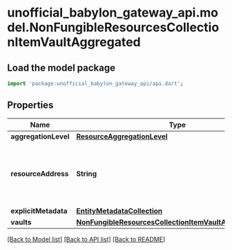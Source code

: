 # unofficial_babylon_gateway_api.model.NonFungibleResourcesCollectionItemVaultAggregated

## Load the model package
```dart
import 'package:unofficial_babylon_gateway_api/api.dart';
```

## Properties
Name | Type | Description | Notes
------------ | ------------- | ------------- | -------------
**aggregationLevel** | [**ResourceAggregationLevel**](ResourceAggregationLevel.md) |  | 
**resourceAddress** | **String** | Bech32m-encoded human readable version of the address. | 
**explicitMetadata** | [**EntityMetadataCollection**](EntityMetadataCollection.md) |  | [optional] 
**vaults** | [**NonFungibleResourcesCollectionItemVaultAggregatedVault**](NonFungibleResourcesCollectionItemVaultAggregatedVault.md) |  | 

[[Back to Model list]](../README.md#documentation-for-models) [[Back to API list]](../README.md#documentation-for-api-endpoints) [[Back to README]](../README.md)



